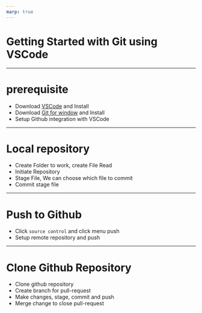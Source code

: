 ```yaml
---
marp: true
---
```


# Getting Started with Git using VSCode

---

# prerequisite 
* Download [VSCode](https://code.visualstudio.com) and Install
* Download [Git for window](https://gitforwindows.org/) and Install
* Setup Github integration with VSCode

---

# Local repository
* Create Folder to work, create File Read
* Initiate Repository
* Stage File, We can choose which file to commit
* Commit stage file

---

# Push to Github
* Click `source control` and click menu push
* Setup remote repository and push

--- 
# Clone Github Repository 
* Clone github repository
* Create branch for pull-request
* Make changes, stage, commit and push
* Merge change to close pull-request
